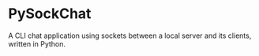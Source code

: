 # PySockChat
A CLI chat application using sockets between a local server and its clients, written in Python.
